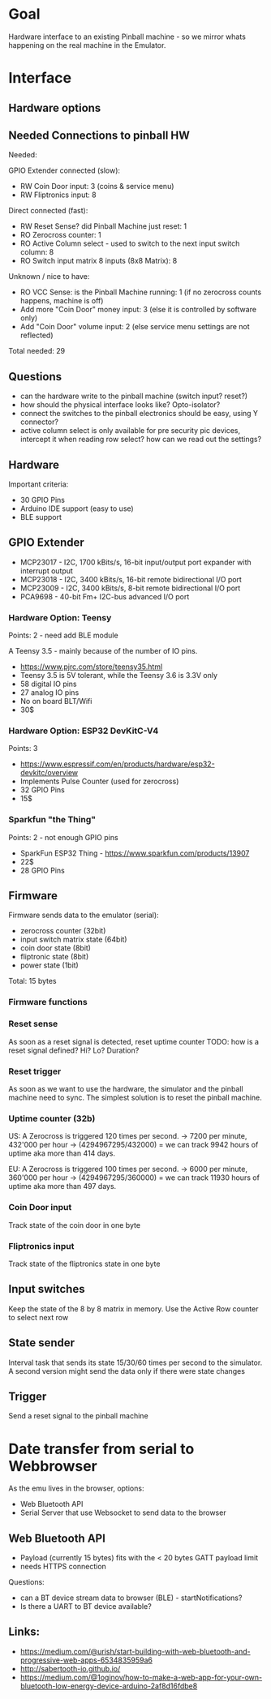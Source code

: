 # Goal
Hardware interface to an existing Pinball machine - so we mirror whats happening on the real machine in the Emulator.

# Interface

## Hardware options

## Needed Connections to pinball HW

Needed:

GPIO Extender connected (slow):
- RW Coin Door input: 3 (coins & service menu)
- RW Fliptronics input: 8

Direct connected (fast):
- RW Reset Sense? did Pinball Machine just reset: 1
- RO Zerocross counter: 1
- RO Active Column select - used to switch to the next input switch column: 8
- RO Switch input matrix 8 inputs (8x8 Matrix): 8

Unknown / nice to have:
- RO VCC Sense: is the Pinball Machine running: 1 (if no zerocross counts happens, machine is off)
- Add more "Coin Door" money input: 3 (else it is controlled by software only)
- Add "Coin Door" volume input: 2 (else service menu settings are not reflected)

Total needed: 29

## Questions
- can the hardware write to the pinball machine (switch input? reset?)
- how should the physical interface looks like? Opto-isolator?
- connect the switches to the pinball electronics should be easy, using Y connector?
- active column select is only available for pre security pic devices, intercept it when reading row select? how can we read out the settings?

## Hardware
Important criteria:
- 30 GPIO Pins
- Arduino IDE support (easy to use)
- BLE support

## GPIO Extender
- MCP23017 - I2C, 1700 kBits/s, 16-bit input/output port expander with interrupt output
- MCP23018 - I2C, 3400 kBits/s, 16-bit remote bidirectional I/O port
- MCP23009 - I2C, 3400 kBits/s, 8-bit remote bidirectional I/O port
- PCA9698 - 40-bit Fm+ I2C-bus advanced I/O port

### Hardware Option: Teensy
Points: 2 - need add BLE module

A Teensy 3.5 - mainly because of the number of IO pins.
- https://www.pjrc.com/store/teensy35.html
- Teensy 3.5 is 5V tolerant, while the Teensy 3.6 is 3.3V only
- 58 digital IO pins
- 27 analog IO pins
- No on board BLT/Wifi
- 30$

### Hardware Option: ESP32 DevKitC-V4
Points: 3
- https://www.espressif.com/en/products/hardware/esp32-devkitc/overview
- Implements Pulse Counter (used for zerocross)
- 32 GPIO Pins
- 15$

### Sparkfun "the Thing"
Points: 2 - not enough GPIO pins
- SparkFun ESP32 Thing - https://www.sparkfun.com/products/13907
- 22$
- 28 GPIO Pins

## Firmware
Firmware sends data to the emulator (serial):
- zerocross counter (32bit)
- input switch matrix state (64bit)
- coin door state (8bit)
- fliptronic state (8bit)
- power state (1bit)

Total: 15 bytes

### Firmware functions

### Reset sense
As soon as a reset signal is detected, reset uptime counter
TODO: how is a reset signal defined? Hi? Lo? Duration?

### Reset trigger
As soon as we want to use the hardware, the simulator and the pinball machine need to sync.
The simplest solution is to reset the pinball machine.

### Uptime counter (32b)
US: A Zerocross is triggered 120 times per second. -> 7200 per minute, 432'000 per hour
-> (4294967295/432000) = we can track 9942 hours of uptime aka more than 414 days.

EU: A Zerocross is triggered 100 times per second. -> 6000 per minute, 360'000 per hour
-> (4294967295/360000) = we can track 11930 hours of uptime aka more than 497 days.

### Coin Door input
Track state of the coin door in one byte

### Fliptronics input
Track state of the fliptronics state in one byte

## Input switches
Keep the state of the 8 by 8 matrix in memory. Use the Active Row counter to select next row

## State sender
Interval task that sends its state 15/30/60 times per second to the simulator.
A second version might send the data only if there were state changes

## Trigger
Send a reset signal to the pinball machine

# Date transfer from serial to Webbrowser

As the emu lives in the browser, options:
- Web Bluetooth API
- Serial Server that use Websocket to send data to the browser

## Web Bluetooth API
- Payload (currently 15 bytes) fits with the < 20 bytes GATT payload limit
- needs HTTPS connection

Questions:
- can a BT device stream data to browser (BLE) - startNotifications?
- Is there a UART to BT device available?

## Links:
- https://medium.com/@urish/start-building-with-web-bluetooth-and-progressive-web-apps-6534835959a6
- http://sabertooth-io.github.io/
- https://medium.com/@1oginov/how-to-make-a-web-app-for-your-own-bluetooth-low-energy-device-arduino-2af8d16fdbe8
